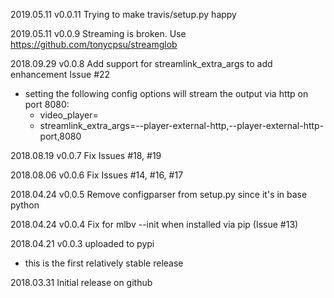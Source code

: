 2019.05.11 v0.0.11 Trying to make travis/setup.py happy

2019.05.11 v0.0.9 Streaming is broken. Use https://github.com/tonycpsu/streamglob

2018.09.29 v0.0.8 Add support for streamlink_extra_args to add enhancement Issue #22
- setting the following config options will stream the output via http on port 8080:
    - video_player=
    - streamlink_extra_args=--player-external-http,--player-external-http-port,8080

2018.08.19 v0.0.7 Fix Issues #18, #19

2018.08.06 v0.0.6 Fix Issues #14, #16, #17

2018.04.24 v0.0.5 Remove configparser from setup.py since it's in base python

2018.04.24 v0.0.4 Fix for mlbv --init when installed via pip (Issue #13)

2018.04.21 v0.0.3 uploaded to pypi
- this is the first relatively stable release

2018.03.31 Initial release on github

